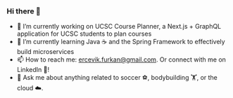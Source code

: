 ### Hi there 👋
- 🔭 I’m currently working on UCSC Course Planner, a Next.js + GraphQL application for UCSC students to plan courses
- 🌱 I’m currently learning Java ☕ and the Spring Framework to effectively build microservices
- 📫 How to reach me: ercevik.furkan@gmail.com. Or connect with me on LinkedIn 🔗!
- 💬 Ask me about anything related to soccer ⚽, bodybuilding 🏋️, or the cloud ☁️.
<!--
**fercevik729/fercevik729** is a ✨ _special_ ✨ repository because its `README.md` (this file) appears on your GitHub profile.

Here are some ideas to get you started:




- 


- 😄 Pronouns: ...
- ⚡ Fun fact: ...
-->
